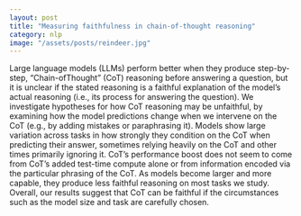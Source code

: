 ```yaml
---
layout: post
title: "Measuring faithfulness in chain-of-thought reasoning"
category: nlp
image: "/assets/posts/reindeer.jpg"
---
```


Large language models (LLMs) perform better when they produce step-by-step, “Chain-ofThought” (CoT) reasoning before answering a question, but it is unclear if the stated reasoning is a faithful explanation of the model’s actual reasoning (i.e., its process for answering the question). We investigate hypotheses for how CoT reasoning may be unfaithful, by examining how the model predictions change when we intervene on the CoT (e.g., by adding mistakes or paraphrasing it). Models show large variation across tasks in how strongly they condition on the CoT when predicting their answer, sometimes relying heavily on the CoT and other times primarily ignoring it. CoT’s performance boost does not seem to come from CoT’s added test-time compute alone or from information encoded via the particular phrasing of the CoT. As models become larger and more capable, they produce less faithful reasoning on most tasks we study. Overall, our results suggest that CoT can be faithful if the circumstances such as the model size and task are carefully chosen.
